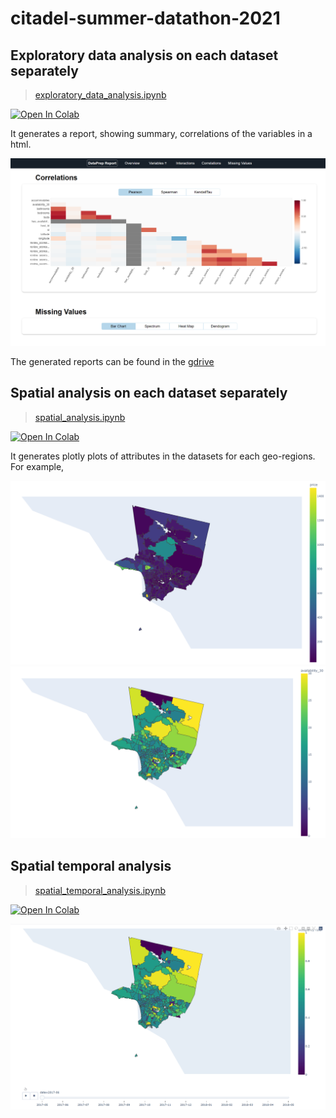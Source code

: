 # citadel-summer-datathon-2021
## Exploratory data analysis on each dataset separately
> [exploratory_data_analysis.ipynb](https://github.com/cpwan/citadel-summer-datathon-2021/blob/eda/exploratory_data_analysis.ipynb)

[![Open In Colab](https://colab.research.google.com/assets/colab-badge.svg)](https://colab.research.google.com/drive/1YwCplfq3dOn8x2iYpfkU1oM6Ia5aLKM_?usp=sharing)

It generates a report, showing summary, correlations of the variables in a html.


<img src="https://github.com/cpwan/citadel-summer-datathon-2021/blob/eda/images/report_demo.png" width="800">

The generated reports can be found in the [gdrive](https://drive.google.com/file/d/14Kaa94pgImKf_vOrE66FBQ0QtJITomOF/view?usp=sharing)

## Spatial analysis on each dataset separately
> [spatial_analysis.ipynb](https://github.com/cpwan/citadel-summer-datathon-2021/blob/eda/spatial_analysis.ipynb)

[![Open In Colab](https://colab.research.google.com/assets/colab-badge.svg)](https://colab.research.google.com/drive/1WHvbdt7lmr5uyL7e-ueJ8brUhP7ggyN2?usp=sharing)

It generates plotly plots of attributes in the datasets for each geo-regions.
For example, 

<img src="https://github.com/cpwan/citadel-summer-datathon-2021/blob/eda/images/price.png" width="800">
<img src="https://github.com/cpwan/citadel-summer-datathon-2021/blob/eda/images/avaliability_30.png" width="800">


## Spatial temporal analysis
>[spatial_temporal_analysis.ipynb](https://github.com/cpwan/citadel-summer-datathon-2021/blob/eda/spatial_temporal_analysis.ipynb)

[![Open In Colab](https://colab.research.google.com/assets/colab-badge.svg)](https://colab.research.google.com/drive/1ncr8bH4-NcR38K6lqWKcvV09aQNqkzSw?usp=sharing)

<img src="https://github.com/cpwan/citadel-summer-datathon-2021/blob/eda/images/occupancy_rate.gif" width="800">
